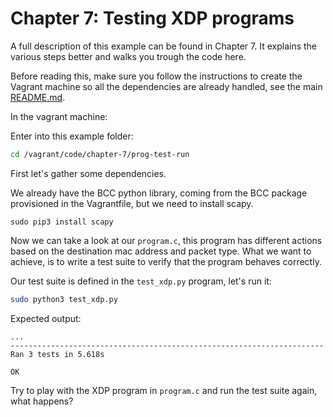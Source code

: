 # Chapter 7: Testing XDP programs

A full description of this example can be found in Chapter 7. It explains the various steps better and walks you trough the code here.

Before reading this, make sure you follow the instructions to create the  Vagrant machine so all the dependencies are already handled, see the main [README.md](/README.md).

In the vagrant machine:

Enter into this example folder:

```bash
cd /vagrant/code/chapter-7/prog-test-run
```

First let's gather some dependencies.

We already have the BCC python library, coming from the BCC package provisioned in the Vagrantfile, but we need
to install scapy.

```
sudo pip3 install scapy
```

Now we can take a look at our `program.c`, this program has different actions based on the destination
mac address and packet type. What we want to achieve, is to write a test suite to verify that the program behaves correctly.

Our test suite is defined in the `test_xdp.py` program, let's run it:

```bash
sudo python3 test_xdp.py
```

Expected output:

```
...
----------------------------------------------------------------------
Ran 3 tests in 5.618s

OK
```

Try to play with the XDP program in `program.c` and run the test suite again, what happens?
